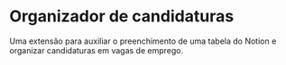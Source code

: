 # Organizador de candidaturas
Uma extensão para auxiliar o preenchimento de uma tabela do Notion e organizar candidaturas em vagas de emprego.
